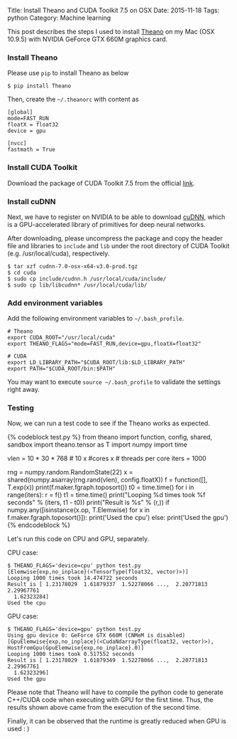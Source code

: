 Title: Install Theano and CUDA Toolkit 7.5 on OSX
Date: 2015-11-18
Tags: python
Category: Machine learning


This post describes the steps I used to install [Theano](http://deeplearning.net/software/theano/tutorial/) on my Mac (OSX 10.9.5) with NVIDIA GeForce GTX 660M graphics card.

### Install Theano

Please use `pip` to install Theano as below
```
$ pip install Theano
```

Then, create the `~/.theanorc` with content as
```
[global]
mode=FAST_RUN
floatX = float32
device = gpu

[nvcc]
fastmath = True
```

### Install CUDA Toolkit

Download the package of CUDA Toolkit 7.5 from the official [link](https://developer.nvidia.com/cuda-downloads).

### Install cuDNN

Next, we have to register on NVIDIA to be able to download [cuDNN](https://developer.nvidia.com/cudnn),
which is a GPU-accelerated library of primitives for deep neural networks.

After downloading,
please uncompress the package and copy the header file and libraries to `include` and `lib` under the root directory of CUDA Toolkit (e.g. /usr/local/cuda), respectively.
```
$ tar xzf cudnn-7.0-osx-x64-v3.0-prod.tgz
$ cd cuda
$ sudo cp include/cudnn.h /usr/local/cuda/include/
$ sudo cp lib/libcudnn* /usr/local/cuda/lib/
```

### Add environment variables

Add the following environment variables to `~/.bash_profile`.

```
# Theano
export CUDA_ROOT="/usr/local/cuda"
export THEANO_FLAGS="mode=FAST_RUN,device=gpu,floatX=float32"

# CUDA
export LD_LIBRARY_PATH="$CUDA_ROOT/lib:$LD_LIBRARY_PATH"
export PATH="$CUDA_ROOT/bin:$PATH"
```

You may want to execute `source ~/.bash_profile` to validate the settings right away.

### Testing

Now, we can run a test code to see if the Theano works as expected.

{% codeblock test.py %}
from theano import function, config, shared, sandbox
import theano.tensor as T
import numpy
import time

vlen = 10 * 30 * 768  # 10 x #cores x # threads per core
iters = 1000

rng = numpy.random.RandomState(22)
x = shared(numpy.asarray(rng.rand(vlen), config.floatX))
f = function([], T.exp(x))
print(f.maker.fgraph.toposort())
t0 = time.time()
for i in range(iters):
    r = f()
t1 = time.time()
print("Looping %d times took %f seconds" % (iters, t1 - t0))
print("Result is %s" % (r,))
if numpy.any([isinstance(x.op, T.Elemwise) for x in f.maker.fgraph.toposort()]):
    print('Used the cpu')
else:
    print('Used the gpu')
{% endcodeblock %}

Let's run this code on CPU and GPU, separately.

CPU case:
```
$ THEANO_FLAGS='device=cpu' python test.py
[Elemwise{exp,no_inplace}(<TensorType(float32, vector)>)]
Looping 1000 times took 14.474722 seconds
Result is [ 1.23178029  1.61879337  1.52278066 ...,  2.20771813  2.29967761
  1.62323284]
Used the cpu
```

GPU case:
```
$ THEANO_FLAGS='device=gpu' python test.py
Using gpu device 0: GeForce GTX 660M (CNMeM is disabled)
[GpuElemwise{exp,no_inplace}(<CudaNdarrayType(float32, vector)>), HostFromGpu(GpuElemwise{exp,no_inplace}.0)]
Looping 1000 times took 0.517552 seconds
Result is [ 1.23178029  1.61879349  1.52278066 ...,  2.20771813  2.29967761
  1.62323296]
Used the gpu
```
Please note that Theano will have to compile the python code to generate C++/CUDA code when executing with GPU for the first time. Thus, the results shown above came from the execution of the second time.

Finally, it can be observed that the runtime is greatly reduced when GPU is used : )


